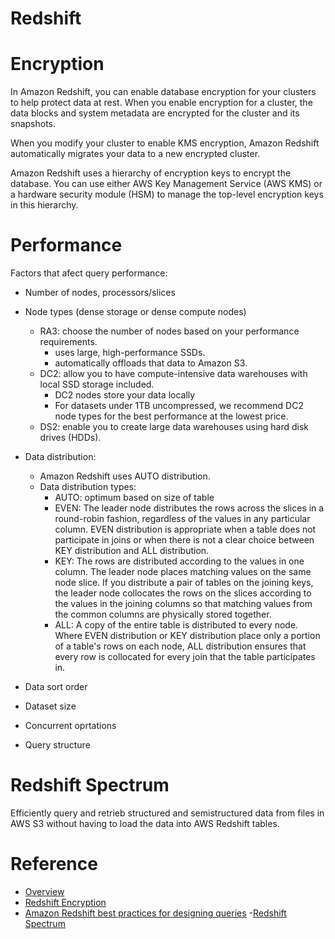 # Redshift

# Encryption
In Amazon Redshift, you can enable database encryption for your clusters to help protect data at rest. When you enable encryption for a cluster, the data blocks and system metadata are encrypted for the cluster and its snapshots.

When you modify your cluster to enable KMS encryption, Amazon Redshift automatically migrates your data to a new encrypted cluster.

Amazon Redshift uses a hierarchy of encryption keys to encrypt the database. You can use either AWS Key Management Service (AWS KMS) or a hardware security module (HSM) to manage the top-level encryption keys in this hierarchy.


# Performance
Factors that afect query performance:
- Number of nodes, processors/slices
- Node types (dense storage or dense compute nodes)
    - RA3: choose the number of nodes based on your performance requirements.
        - uses large, high-performance SSDs.
        - automatically offloads that data to Amazon S3.
    - DC2: allow you to have compute-intensive data warehouses with local SSD storage included.
        - DC2 nodes store your data locally
        - For datasets under 1TB uncompressed, we recommend DC2 node types for the best performance at the lowest price.
    - DS2: enable you to create large data warehouses using hard disk drives (HDDs).

- Data distribution:
    - Amazon Redshift uses AUTO distribution.
    - Data distribution types:
        - AUTO: optimum based on size of table
        - EVEN: The leader node distributes the rows across the slices in a round-robin fashion, regardless of the values in any particular column. EVEN distribution is appropriate when a table does not participate in joins or when there is not a clear choice between KEY distribution and ALL distribution.
        - KEY: The rows are distributed according to the values in one column. The leader node places matching values on the same node slice. If you distribute a pair of tables on the joining keys, the leader node collocates the rows on the slices according to the values in the joining columns so that matching values from the common columns are physically stored together.
        - ALL: A copy of the entire table is distributed to every node. Where EVEN distribution or KEY distribution place only a portion of a table's rows on each node, ALL distribution ensures that every row is collocated for every join that the table participates in.
- Data sort order
- Dataset size
- Concurrent oprtations
- Query structure 



# Redshift Spectrum
Efficiently query and retrieb structured and semistructured data from files in AWS S3 without having to load the data into AWS Redshift tables. 

# Reference
- [Overview](https://docs.aws.amazon.com/redshift/latest/dg/welcome.html)
- [Redshift Encryption](https://docs.aws.amazon.com/redshift/latest/mgmt/working-with-db-encryption.html)
- [Amazon Redshift best practices for designing queries](https://docs.aws.amazon.com/redshift/latest/dg/c_designing-queries-best-practices.html)
-[Redshift Spectrum](https://docs.aws.amazon.com/redshift/latest/dg/c-using-spectrum.html)